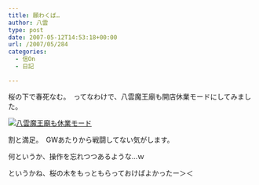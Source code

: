 ```yaml
---
title: 願わくば…
author: 八雲
type: post
date: 2007-05-12T14:53:18+00:00
url: /2007/05/284
categories:
  - 信On
  - 日記

---
```

桜の下で春死なむ。　ってなわけで、八雲魔王廟も開店休業モードにしてみました。
  
[![八雲魔王廟も休業モード][1]][2]

割と満足。　GWあたりから戦闘してない気がします。
  
何というか、操作を忘れつつあるような…ｗ

というかね、桜の木をもっともらっておけばよかったー＞＜

 [1]: http://201002169486.tmp.que.ne.jp/wp-content/uploads/2007/05/nol070512011.jpg
 [2]: http://201002169486.tmp.que.ne.jp/wp-content/uploads/2007/05/nol070512011.jpg "八雲魔王廟も休業モード"